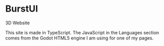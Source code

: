 # BurstUI
3D Website

This site is made in TypeScript. The JavaScript in the Languages section comes from the Godot HTML5 engine I am using for one of my pages.
